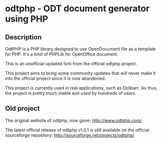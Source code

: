 odtphp - ODT document generator using PHP
======

Description
----------------

OdtPHP is a PHP library designed to use OpenDocument file as a template for PHP. It's a kind of PHPLib for OpenOffice document.

This is an unofficial updated fork from the official odtphp project.

This project aims to bring some community updates that will never make it into the official project since it is now abandoned.

This project is currently used in real applications, such as Dolibarr. As thus, the project is pretty much stable and used by hundreds of users.

Old project
----------------
The original website of odtphp, now gone:
http://www.odtphp.com/

The latest official release of odtphp v1.0.1 is still available on the official sourceforge repository:
http://sourceforge.net/projects/odtphp/
